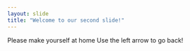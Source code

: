 ```yaml
---
layout: slide
title: "Welcome to our second slide!"
---
```

Please make yourself at home
Use the left arrow to go back!
